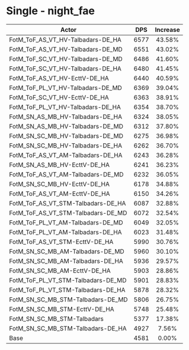 # Single - night_fae
| Actor | DPS | Increase |
|---|:---:|:---:|
|FotM_ToF_AS_VT_HV-Talbadars-DE_HA|6577|43.58%|
|FotM_ToF_AS_VT_HV-Talbadars-DE_MD|6551|43.02%|
|FotM_ToF_SC_VT_HV-Talbadars-DE_MD|6486|41.60%|
|FotM_ToF_SC_VT_HV-Talbadars-DE_HA|6480|41.45%|
|FotM_ToF_AS_VT_HV-EcttV-DE_HA|6440|40.59%|
|FotM_ToF_PL_VT_HV-Talbadars-DE_MD|6369|39.04%|
|FotM_ToF_SC_VT_HV-EcttV-DE_HA|6363|38.91%|
|FotM_ToF_PL_VT_HV-Talbadars-DE_HA|6354|38.70%|
|FotM_SN_AS_MB_HV-Talbadars-DE_HA|6324|38.05%|
|FotM_SN_AS_MB_HV-Talbadars-DE_MD|6312|37.80%|
|FotM_SN_SC_MB_HV-Talbadars-DE_MD|6275|36.98%|
|FotM_SN_SC_MB_HV-Talbadars-DE_HA|6262|36.70%|
|FotM_ToF_AS_VT_AM-Talbadars-DE_HA|6243|36.28%|
|FotM_SN_AS_MB_HV-EcttV-DE_HA|6241|36.23%|
|FotM_ToF_AS_VT_AM-Talbadars-DE_MD|6232|36.05%|
|FotM_SN_SC_MB_HV-EcttV-DE_HA|6178|34.88%|
|FotM_ToF_AS_VT_AM-EcttV-DE_HA|6150|34.26%|
|FotM_ToF_AS_VT_STM-Talbadars-DE_HA|6087|32.88%|
|FotM_ToF_AS_VT_STM-Talbadars-DE_MD|6072|32.54%|
|FotM_ToF_PL_VT_AM-Talbadars-DE_MD|6049|32.05%|
|FotM_ToF_PL_VT_AM-Talbadars-DE_HA|6023|31.48%|
|FotM_ToF_AS_VT_STM-EcttV-DE_HA|5990|30.76%|
|FotM_SN_SC_MB_AM-Talbadars-DE_MD|5960|30.10%|
|FotM_SN_SC_MB_AM-Talbadars-DE_HA|5936|29.57%|
|FotM_SN_SC_MB_AM-EcttV-DE_HA|5903|28.86%|
|FotM_ToF_PL_VT_STM-Talbadars-DE_MD|5901|28.83%|
|FotM_ToF_PL_VT_STM-Talbadars-DE_HA|5878|28.32%|
|FotM_SN_SC_MB_STM-Talbadars-DE_MD|5806|26.75%|
|FotM_SN_SC_MB_STM-EcttV-DE_HA|5748|25.48%|
|FotM_SN_SC_MB_STM-Talbadars|5377|17.38%|
|FotM_SN_SC_MB_STM-Talbadars-DE_HA|4927|7.56%|
|Base|4581|0.00%|
